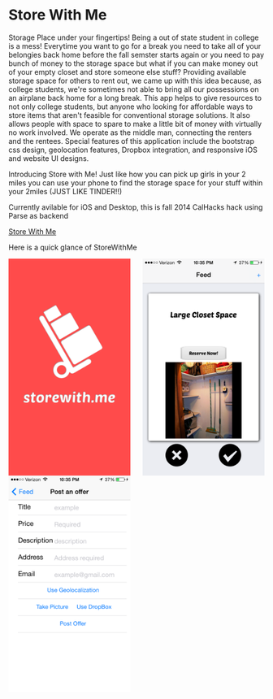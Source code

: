 <h1>Store With Me</h1>
<p>Storage Place under your fingertips! Being a out of state student in college is a mess! Everytime you want to go for a break you need to take all of your belongies back home before the fall semster starts again or you need to pay bunch of money to the storage space but what if you can make money out of your empty closet and store someone else stuff? Providing available storage space for others to rent out, we came up with this idea because, as college students, we're sometimes not able to bring all our possessions on an airplane back home for a long break. This app helps to give resources to not only college students, but anyone who looking for affordable ways to store items that aren't feasible for conventional storage solutions. It also allows people with space to spare to make a little bit of money with virtually no work involved. We operate as the middle man, connecting the renters and the rentees. Special features of this application include the bootstrap css design, geolocation features, Dropbox integration, and responsive iOS and website UI designs.</p>
<p>Introducing Store with Me! Just like how you can pick up girls in your 2 miles you can use your phone to find the storage space for your stuff within your 2miles (JUST LIKE TINDER!!)</p>
<p> Currently avilable for iOS and Desktop, this is fall 2014 CalHacks hack using Parse as backend</p>


[Store With Me](http://www.plshire.me/storewithme/)


<p>Here is a quick glance of StoreWithMe</p>
<img src="https://github.com/setareh94/CalHacks/blob/master/Screenshots/big.png" alt="homepage" height"560" width="240" style="float:left">
<img src="https://github.com/setareh94/CalHacks/blob/master/Screenshots/IMG_2946.PNG" alt="info" height"560" width="240" style="float:right">
<img src="https://github.com/setareh94/CalHacks/blob/master/Screenshots/IMG_2947.PNG" alt="app view" height"560" width="240">